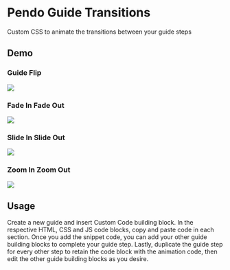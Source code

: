 # Pendo Guide Transitions

Custom CSS to animate the transitions between your guide steps

## Demo

### Guide Flip

![](flipAnimation.gif)

### Fade In Fade Out

![](fadeInAnimation.gif)

### Slide In Slide Out

![](slideInAnimation.gif)

### Zoom In Zoom Out

![](zoomInAnimation.gif)

## Usage

Create a new guide and insert Custom Code building block. In the respective HTML, CSS and JS code blocks, copy and paste code in each section. Once you add the snippet code, you can add your other guide building blocks to complete your guide step. Lastly, duplicate the guide step for every other step to retain the code block with the animation code, then edit the other guide building blocks as you desire.
